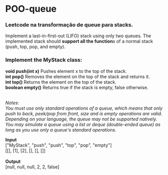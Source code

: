 # POO-queue

<h3>Leetcode na transformação de queue para stacks.</h3>
<p>Implement a last-in-first-out (LIFO) stack using only two queues. The implemented stack should <strong>support all the function</strong>s of a normal stack (push, top, pop, and empty).</p>

<h3>Implement the MyStack class:</h3>

<strong>void push(int x)</strong> Pushes element x to the top of the stack.<br>
<strong>int pop()</strong> Removes the element on the top of the stack and returns it.<br>
<strong>int top()</strong> Returns the element on the top of the stack.<br>
<strong>boolean empty()</strong> Returns true if the stack is empty, false otherwise.<br><br>

<em>Notes:<br>
You must use only standard operations of a queue, which means that only push to back, peek/pop from front, size and is empty operations are valid.
Depending on your language, the queue may not be supported natively. You may simulate a queue using a list or deque (double-ended queue) as long as you use only a queue's standard operations.</em>
 

<strong>Input</strong><br>
["MyStack", "push", "push", "top", "pop", "empty"]<br>
[[], [1], [2], [], [], []]<br><br>
<strong>Output</strong><br>
[null, null, null, 2, 2, false]
